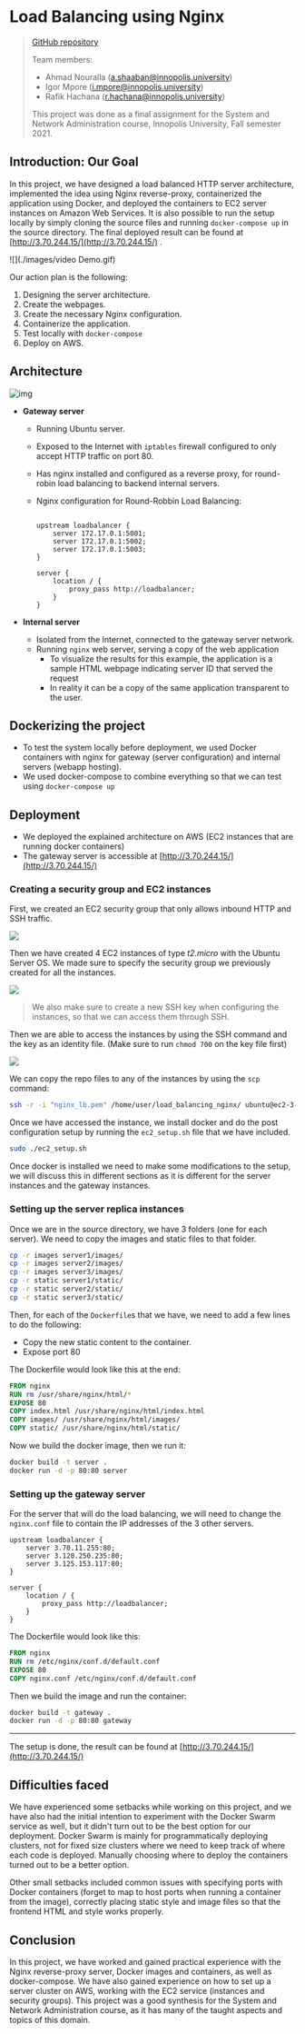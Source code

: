 # Load Balancing using Nginx

> [GitHub repository](https://github.com/desmigor/load_balancing_nginx)
>
> Team members:
>
> - Ahmad Nouralla (a.shaaban@innopolis.university)
> - Igor Mpore (i.mpore@innopolis.university)
> - Rafik Hachana (r.hachana@innopolis.university)
>
> This project was done as a final assignment for the System and Network Administration course, Innopolis University, Fall semester 2021.

## Introduction: Our Goal

In this project, we have designed a load balanced HTTP server architecture, implemented the idea using Nginx reverse-proxy, containerized the application using Docker, and deployed the containers to EC2 server instances on Amazon Web Services. It is also possible to run the setup locally by simply cloning the source files and running `docker-compose up` in the source directory. The final deployed result can be found at  [http://3.70.244.15/](http://3.70.244.15/) . 

![](./images/video Demo.gif)

Our action plan is the following:

1. Designing the server architecture.
2. Create the webpages.
3. Create the necessary Nginx configuration.
4. Containerize the application.
5. Test locally with `docker-compose`
6. Deploy on AWS.

## Architecture

![img](./images/architecture.png)

- **Gateway server**
  - Running Ubuntu server.
  
  - Exposed to the Internet with `iptables` firewall configured to only accept HTTP traffic on port 80.
  
  - Has nginx installed and configured as a reverse proxy, for round-robin load balancing to backend internal servers.
  
  - Nginx configuration for Round-Robbin Load Balancing:
  
    ```nginx
    
    upstream loadbalancer {
        server 172.17.0.1:5001;
        server 172.17.0.1:5002;
        server 172.17.0.1:5003;
    }
    
    server {
        location / {
            proxy_pass http://loadbalancer;
        }
    }
    ```
  
    
  
- **Internal server**
  - Isolated from the Internet, connected to the gateway server network.
  - Running `nginx` web server, serving a copy of the web application
    - To visualize the results for this example, the application is a sample HTML webpage indicating server ID that served the request
    - In reality it can be a copy of the same application transparent to the user.



## Dockerizing the project

- To test the system locally before deployment, we used Docker containers with nginx for gateway (server configuration) and internal servers (webapp hosting).
- We used docker-compose to combine everything so that we can test using `docker-compose up`



## Deployment

- We deployed the explained architecture on AWS (EC2 instances that are running docker containers)
- The gateway server is accessible at [http://3.70.244.15/](http://3.70.244.15/)

### Creating a security group and EC2 instances

First, we created an EC2 security group that only allows inbound HTTP and SSH traffic.

![](./images/sg.png)

Then we have created 4 EC2 instances of type _t2.micro_ with the Ubuntu Server OS. We made sure to specify the security group we previously created for all the instances.

![](./images/instances.png)

> We also make sure to create a new SSH key when configuring the instances, so that we can access them through SSH.

Then we are able to access the instances by using the SSH command and the key as an identity file. (Make sure to run `chmod 700` on the key file first)

![](./images/ssh.png)

We can copy the repo files to any of the instances by using the `scp` command:

```bash
ssh -r -i "nginx_lb.pem" /home/user/load_balancing_nginx/ ubuntu@ec2-3-70-11-255.eu-central-1.compute.amazonaws.com:~/ 
```

Once we have accessed the instance, we install docker and do the post configuration setup by running the `ec2_setup.sh` file that we have included.

```bash
sudo ./ec2_setup.sh
```

Once docker is installed we need to make some modifications to the setup, we will discuss this in different sections as it is different for the server instances and the gateway instances.

### Setting up the server replica instances

Once we are in the source directory, we have 3 folders (one for each server). We need to copy the images and static files to that folder.

```bash
cp -r images server1/images/
cp -r images server2/images/
cp -r images server3/images/
cp -r static server1/static/
cp -r static server2/static/
cp -r static server3/static/
```

Then, for each of the `Dockerfile`s that we have, we need to add a few lines to do the following:

- Copy the new static content to the container.
- Expose port 80

The Dockerfile would look like this at the end:

```Dockerfile
FROM nginx
RUN rm /usr/share/nginx/html/*
EXPOSE 80
COPY index.html /usr/share/nginx/html/index.html
COPY images/ /usr/share/nginx/html/images/
COPY static/ /usr/share/nginx/html/static/
```

Now we build the docker image, then we run it:

```bash
docker build -t server .
docker run -d -p 80:80 server
```

### Setting up the gateway server

For the server that will do the load balancing, we will need to change the `nginx.conf` file to contain the IP addresses of the 3 other servers.

```nginx
upstream loadbalancer {
    server 3.70.11.255:80;
    server 3.120.250.235:80;
    server 3.125.153.117:80;
}

server {
    location / {
        proxy_pass http://loadbalancer;
    }
}
```

The Dockerfile would look like this:

```dockerfile
FROM nginx
RUN rm /etc/nginx/conf.d/default.conf
EXPOSE 80
COPY nginx.conf /etc/nginx/conf.d/default.conf
```

Then we build the image and run the container:

```bash
docker build -t gateway .
docker run -d -p 80:80 gateway
```

___

The setup is done, the result can be found at  [http://3.70.244.15/](http://3.70.244.15/) 

## Difficulties faced

We have experienced some setbacks while working on this project, and we have also had the initial intention to experiment with the Docker Swarm service as well, but it didn't turn out to be the best option for our deployment. Docker Swarm is mainly for programmatically deploying clusters, not for fixed size clusters where we need to keep track of where each code is deployed. Manually choosing where to deploy the containers turned out to be a better option. 

Other small setbacks included common issues with specifying ports with Docker containers (forget to map to host ports when running a container from the image), correctly placing static style and image files so that the frontend HTML and style works properly.

## Conclusion

In this project, we have worked and gained practical experience with the Nginx reverse-proxy server, Docker images and containers, as well as docker-compose. We have also gained experience on how to set up a server cluster on AWS, working with the EC2 service (instances and security groups). This project was a good synthesis for the System and Network Administration course, as it has many of the taught aspects and topics of this domain.
